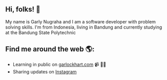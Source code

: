 ## Hi, folks! 👋


My name is Garly Nugraha and I am a software developer with problem solving skills. I'm from Indonesia, living in Bandung and currently studying at the Bandung State Polytechnic


## Find me around the web 🌎:
- Learning in public on <a href="https://www.garlynugraha.com">garlockhart.com</a> 📹 ✍🏾
- Sharing updates on <a href="https://instagram.com/garlockhart">Instagram</a>

